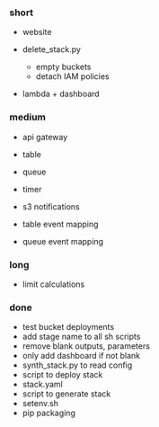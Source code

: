 ### short

- website

- delete_stack.py
  - empty buckets
  - detach IAM policies

- lambda + dashboard

### medium

- api gateway
- table
- queue
- timer

- s3 notifications
- table event mapping
- queue event mapping

### long

- limit calculations

### done

- test bucket deployments
- add stage name to all sh scripts
- remove blank outputs, parameters
- only add dashboard if not blank
- synth_stack.py to read config
- script to deploy stack
- stack.yaml
- script to generate stack
- setenv.sh
- pip packaging
